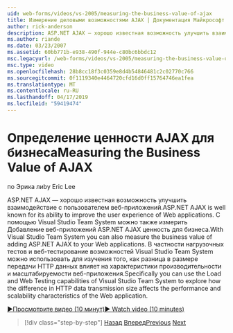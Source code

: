 ```yaml
---
uid: web-forms/videos/vs-2005/measuring-the-business-value-of-ajax
title: Измерение деловыми возможностями AJAX | Документация Майкрософт
author: rick-anderson
description: ASP.NET AJAX — хорошо известная возможность улучшить взаимодействие с пользователем веб-приложений. С помощью Visual Studio Team System можно также измерить финансовое благополучие...
ms.author: riande
ms.date: 03/23/2007
ms.assetid: 60bb771b-e938-490f-944e-c80bc6bbdc12
msc.legacyurl: /web-forms/videos/vs-2005/measuring-the-business-value-of-ajax
msc.type: video
ms.openlocfilehash: 28b8cc18f3c0359e8d4b54846481c2c02770c766
ms.sourcegitcommit: 0f1119340e4464720cfd16d0ff15764746ea1fea
ms.translationtype: MT
ms.contentlocale: ru-RU
ms.lasthandoff: 04/17/2019
ms.locfileid: "59419474"
---
```

# <a name="measuring-the-business-value-of-ajax"></a><span data-ttu-id="6727d-104">Определение ценности AJAX для бизнеса</span><span class="sxs-lookup"><span data-stu-id="6727d-104">Measuring the Business Value of AJAX</span></span>

<span data-ttu-id="6727d-105">по Эрика ли</span><span class="sxs-lookup"><span data-stu-id="6727d-105">by Eric Lee</span></span>

<span data-ttu-id="6727d-106">ASP.NET AJAX — хорошо известная возможность улучшить взаимодействие с пользователем веб-приложений.</span><span class="sxs-lookup"><span data-stu-id="6727d-106">ASP.NET AJAX is well known for its ability to improve the user experience of Web applications.</span></span> <span data-ttu-id="6727d-107">С помощью Visual Studio Team System можно также измерить Добавление веб-приложений ASP.NET AJAX ценность для бизнеса.</span><span class="sxs-lookup"><span data-stu-id="6727d-107">With Visual Studio Team System you can also measure the business value of adding ASP.NET AJAX to your Web applications.</span></span> <span data-ttu-id="6727d-108">В частности нагрузочных тестов и веб-тестирование возможностей Visual Studio Team System можно использовать для изучения того, как разница в размере передачи HTTP данных влияет на характеристики производительности и масштабируемости веб-приложения.</span><span class="sxs-lookup"><span data-stu-id="6727d-108">Specifically you can use the Load and Web Testing capabilities of Visual Studio Team System to explore how the difference in HTTP data transmission size affects the performance and scalability characteristics of the Web application.</span></span>

[<span data-ttu-id="6727d-109">&#9654;Просмотрите видео (10 минут)</span><span class="sxs-lookup"><span data-stu-id="6727d-109">&#9654; Watch video (10 minutes)</span></span>](https://channel9.msdn.com/Blogs/ASP-NET-Site-Videos/measuring-the-business-value-of-ajax)

> [!div class="step-by-step"]
> <span data-ttu-id="6727d-110">[Назад](introduction-to-managing-and-running-tests-with-team-system.md)
> [Вперед](code-coverage-of-automated-tests.md)</span><span class="sxs-lookup"><span data-stu-id="6727d-110">[Previous](introduction-to-managing-and-running-tests-with-team-system.md)
[Next](code-coverage-of-automated-tests.md)</span></span>
